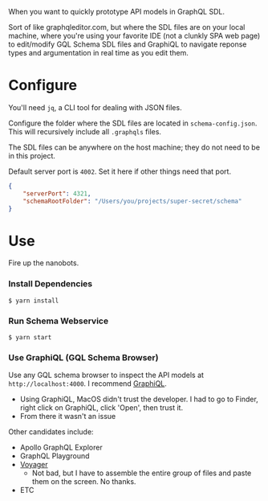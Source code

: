 When you want to quickly prototype API models in GraphQL SDL. 

Sort of like graphqleditor.com,
but where the SDL files are on your local machine, where you're using your favorite IDE
(not a clunkly SPA web page) to edit/modify GQL Schema SDL files and GraphiQL to navigate
reponse types and argumentation in real time as you edit them.

# Configure
You'll need `jq`, a CLI tool for dealing with JSON files.

Configure the folder where the SDL files are located in `schema-config.json`.
This will recursively include all `.graphqls` files.

The SDL files can be anywhere on the host machine; they do not need
to be in this project.

Default server port is `4002`.  Set it here if other things need that port.
```json
{
    "serverPort": 4321,
    "schemaRootFolder": "/Users/you/projects/super-secret/schema"
}
```

# Use
Fire up the nanobots.

### Install Dependencies
`$ yarn install`

### Run Schema Webservice
`$ yarn start`

### Use GraphiQL (GQL Schema Browser)
Use any GQL schema browser to inspect the API models at `http://localhost:4000`. I recommend [GraphiQL](https://www.electronjs.org/apps/graphiql).
* Using GraphiQL, MacOS didn't trust the developer. I had to go to Finder, right click on GraphiQL, click 'Open', then trust it. 
* From there it wasn't an issue

Other candidates include:
* Apollo GraphQL Explorer
* GraphQL Playground
* [Voyager](https://apis.guru/graphql-voyager/)
  * Not bad, but I have to assemble the entire group of files and paste them on the screen. No thanks.
* ETC
